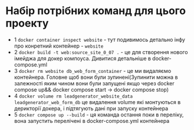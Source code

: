 # Набір потрібних команд для цього проекту

+ 1 ```docker container inspect website``` - тут подивимось детально інфу про конретний контейнер - ```website```
+ 2  ```docker build -t web:source_site_0_07 .``` - це для створення нового імейджа для докер компоуса. Дивитися детальніше в docker-compose.yml
+ 3 ```docker rm website db_web_form_container``` - це ми видаляємо контейнера. Головне щоб вони були зупинені(Зупинити можна в залежності яким чином вони були запущені якщо через docker compose up&& docker compose start -> docker compose stop)
+ 4 ```docker volume rm leadgenerator_website_data leadgenerator_web_form_db``` це видалення volume які монтуються в дерикторії докера, і підтягують дані при запуску контейнера
+ 5 ```docker compose up --build``` - ця команда остання поки в переліку, вона запустить перелічені в docker-compose.yml контейнера 